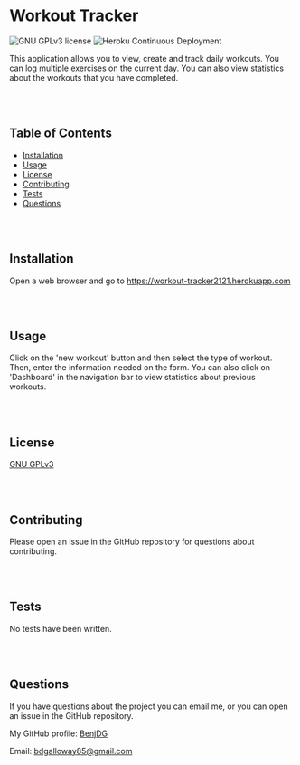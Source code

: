 
#  Workout Tracker

![GNU GPLv3 license](https://img.shields.io/badge/license-GNU%20GPLv3-brightgreen)
![Heroku Continuous Deployment](https://github.com/BenjDG/Workout_Tracker/workflows/Heroku%20Continuous%20Deployment/badge.svg?branch=main)

This application allows you to view, create and track daily workouts.  You can log multiple exercises on the current day.  You can also view statistics about the workouts that you have completed.

<br/>
<br/>

## Table of Contents

* [Installation](#Installation)
* [Usage](#Usage)
* [License](#License)
* [Contributing](#Contributing)
* [Tests](#Tests)
* [Questions](#Questions)

<br/>
<br/>

## Installation

Open a web browser and go to https://workout-tracker2121.herokuapp.com

<br/>
<br/>

## Usage

Click on the 'new workout' button and then select the type of workout.  Then, enter the information needed on the form.  You can also click on 'Dashboard' in the navigation bar to view statistics about previous workouts.


<br/>
<br/>


## License

[GNU GPLv3](https://choosealicense.com/licenses/gpl-3.0/)

<br/>
<br/>

## Contributing

Please open an issue in the GitHub repository for questions about contributing.

<br/>
<br/>

## Tests

No tests have been written.

<br/>
<br/>

## Questions  

If you have questions about the project you can email me, or you can open an issue in the GitHub repository.

My GitHub profile: [BenjDG](https://github.com/BenjDG)  
  
Email: bdgalloway85@gmail.com  
